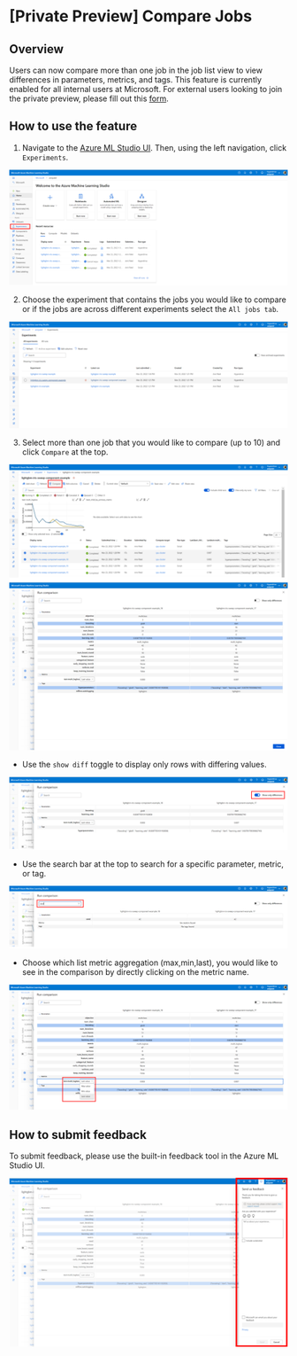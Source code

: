 # [Private Preview] Compare Jobs

## Overview 

Users can now compare more than one job in the job list view to view differences in parameters, metrics, and tags. 
This feature is currently enabled for all internal users at Microsoft. For external users looking to join the private preview, please fill out this [form](https://forms.office.com/r/KkZtVUxgmv).

## How to use the feature

1. Navigate to the <a href="https://ml.azure.com/" target="_blank">Azure ML Studio UI</a>. Then, using the left navigation, click `Experiments`.

![alt text](./media/1.png)

2. Choose the experiment that contains the jobs you would like to compare or if the jobs are across different experiments select the `All jobs tab`.

![alt text](./media/2.png)

3. Select more than one job that you would like to compare (up to 10) and click `Compare` at the top.

![alt text](./media/3.png)
![alt text](./media/4.png)

- Use the `show diff` toggle to display only rows with differing values.

![alt text](./media/5.png)

- Use the search bar at the top to search for a specific parameter, metric, or tag.

![alt text](./media/6.png)

- Choose which list metric aggregation (max,min,last), you would like to see in the comparison by directly clicking on the metric name. 

![alt text](./media/7.png)

## How to submit feedback

To submit feedback, please use the built-in feedback tool in the Azure ML Studio UI.

![alt text](./media/8.png)

